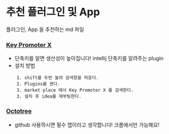 # 추천 플러그인 및 App
플러그인, App 을 추천하는 md 파일

### [Key Promoter X](https://plugins.jetbrains.com/plugin/9792-key-promoter-x)

* 단축키를 알면 생산성이 높아집니다! intellij 단축키를 알려주는 plugin
* 설치 방법
	
~~~
	1. shift를 두번 눌려 검색창을 띄운다.
	2. Plugins를 켠다.
	3. market place 에서 Key Promoter X 를 검색한다.
	3. 설치 후 idea를 재부팅한다.
~~~


### [Octotree](https://chrome.google.com/webstore/detail/octotree/bkhaagjahfmjljalopjnoealnfndnagc?utm_source=chrome-ntp-icon)

* github 사용하시면 필수 앱이라고 생각합니다! 크롬에서만 가능해요!